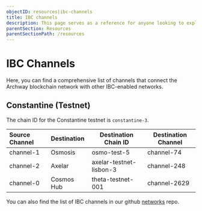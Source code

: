 ```yaml
---
objectID: resources|ibc-channels
title: IBC channels
description: This page serves as a reference for anyone looking to explore the various IBC channels that connect the Archway network to other networks.
parentSection: Resources
parentSectionPath: /resources
---
```


# IBC Channels

Here, you can find a comprehensive list of channels that connect the Archway blockchain network with other IBC-enabled networks.

## Constantine (Testnet)

The chain ID for the Constantine testnet is `constantine-3`.

| **Source Channel** | **Destination** | **Destination Chain ID**     | **Destination Channel** |
| :----------------- |:----------------|------------------------------|-------------------------|
| channel-1          | Osmosis         | osmo-test-5                  | channel-74              |
| channel-2          | Axelar          | axelar-testnet-lisbon-3      | channel-248             |
| channel-0          | Cosmos Hub      | theta-testnet-001            | channel-2629            |

You can also find the list of IBC channels in our github <a href="https://github.com/archway-network/networks/tree/main/_IBC" target="_blank" >networks</a> repo.